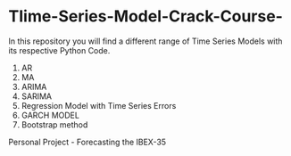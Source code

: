 # TIime-Series-Model-Crack-Course-
In this repository you will find a different range of Time Series Models with its respective Python Code. 

1) AR 
2) MA 
3) ARIMA
4) SARIMA 
5) Regression Model with Time Series Errors 
6) GARCH MODEL 
7) Bootstrap method

Personal Project - Forecasting the IBEX-35 
